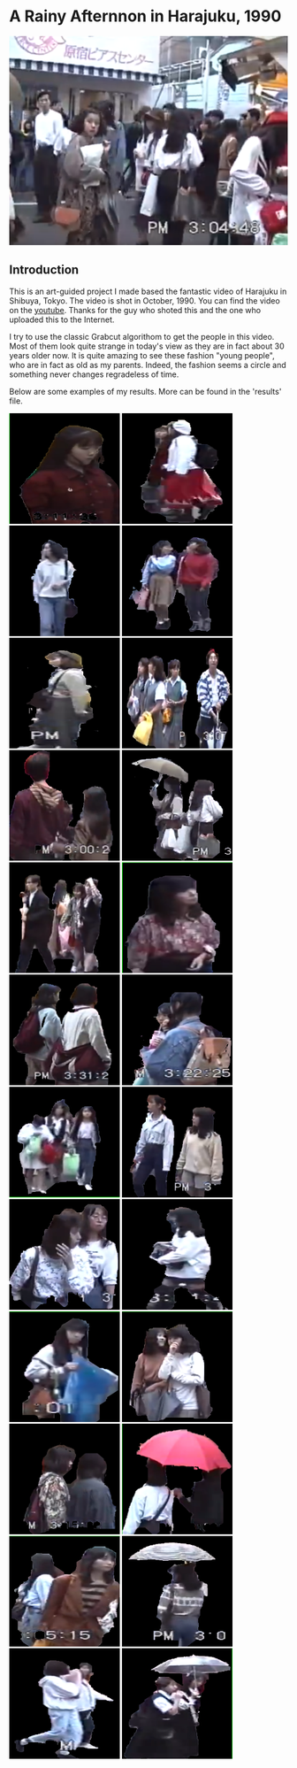 # A Rainy Afternnon in Harajuku, 1990


<img src="https://github.com/actbee/A-Rainy-Afternoon-in-Harajuku-1990.-/raw/master/pics/21.png">


## Introduction

This is an art-guided project I made based the fantastic video of Harajuku in Shibuya, Tokyo. The video is shot in October, 1990.
You can find the video on the [youtube](https://www.youtube.com/watch?v=B5oAqmqdSas "Harajuku, 1990"). Thanks for the guy who shoted
this and the one who uploaded this to the Internet.

I try to use the classic Grabcut algorithom to get the people in this video. Most of them look quite strange in today's view as 
they are in fact about 30 years older now. It is quite amazing to see these fashion "young people", who are in fact as old as my parents.
Indeed, the fashion seems a circle and something never changes regradeless of time. 

Below are some examples of my results. More can be found in the 'results' file.


 <img width="200" height="200" src="https://github.com/actbee/A-Rainy-Afternoon-in-Harajuku-1990.-/raw/master/results/%24%25R%40LGKG~QAHGTMQ%25(YU9P4.png/">
 <img width="200" height="200" src="https://github.com/actbee/A-Rainy-Afternoon-in-Harajuku-1990.-/raw/master/results/%25M4FYZ64EHVS91PA96BK_JF.png">
 <img width="200" height="200" src="https://github.com/actbee/A-Rainy-Afternoon-in-Harajuku-1990.-/raw/master/results/%25%5B%7B9%5DP7(%40%5D)I6)DOV~E(8UR.png">
 <img width="200" height="200" src="https://github.com/actbee/A-Rainy-Afternoon-in-Harajuku-1990.-/raw/master/results/)L%5DU%7B8%60%25ZLK4~EO%24%60IP8ENH.png">


 <img width="200" height="200" src="https://github.com/actbee/A-Rainy-Afternoon-in-Harajuku-1990.-/raw/master/results/)M%5B%25S)24)HO%5BM5190(_%25Q%609.png">
 <img width="200" height="200" src="https://github.com/actbee/A-Rainy-Afternoon-in-Harajuku-1990.-/raw/master/results/)Q%5BKME5NRJ750E9I3~TPW88.png">
 <img width="200" height="200" src="https://github.com/actbee/A-Rainy-Afternoon-in-Harajuku-1990.-/raw/master/results/)TG%40SI90Q%24Z0QQ36J%40R8YF4.png">
 <img width="200" height="200" src="https://github.com/actbee/A-Rainy-Afternoon-in-Harajuku-1990.-/raw/master/results/1IB40S)3%7DS%7DP8J%60W%60%5BO8E6C.png">


 <img width="200" height="200" src="https://github.com/actbee/A-Rainy-Afternoon-in-Harajuku-1990.-/raw/master/results/28KAWT1EDO%7BJ)_QT9%247%24E%40O.png">
 <img width="200" height="200" src="https://github.com/actbee/A-Rainy-Afternoon-in-Harajuku-1990.-/raw/master/results/3AUJMABKK~D0%25L_%24ZUY(9UW.png">
 <img width="200" height="200" src="https://github.com/actbee/A-Rainy-Afternoon-in-Harajuku-1990.-/raw/master/results/6%7DJ%7BPQWM772WK%60FE90REI%7DW.png">
 <img width="200" height="200" src="https://github.com/actbee/A-Rainy-Afternoon-in-Harajuku-1990.-/raw/master/results/9~L34ICLOPG_BCP%7B2DX%40ZCU.png">


 <img width="200" height="200" src="https://github.com/actbee/A-Rainy-Afternoon-in-Harajuku-1990.-/raw/master/results/%40U02HCB(OU2R%406%40LYWHE%7DU3.png">
 <img width="200" height="200" src="https://github.com/actbee/A-Rainy-Afternoon-in-Harajuku-1990.-/raw/master/results/~V583H%40T3B%7B)V%7DRN7AS5FM6.png">
 <img width="200" height="200" src="https://github.com/actbee/A-Rainy-Afternoon-in-Harajuku-1990.-/raw/master/results/%7BA%7DMBY%5D%7DY%60IV%40%7DP4N%25~K%6077.png">
 <img width="200" height="200" src="https://github.com/actbee/A-Rainy-Afternoon-in-Harajuku-1990.-/raw/master/results/%5D_B3UZ0~U78(E_41%40(6%7BY~4.png">

 <img width="200" height="200" src="https://github.com/actbee/A-Rainy-Afternoon-in-Harajuku-1990.-/raw/master/results/%5DDRF%5DZO7(71D)~T)%252P93OO.png">
 <img width="200" height="200" src="https://github.com/actbee/A-Rainy-Afternoon-in-Harajuku-1990.-/raw/master/results/XO%7B53%5D%7DZ(50AWUTR9%7DU6)4I.png">
 <img width="200" height="200" src="https://github.com/actbee/A-Rainy-Afternoon-in-Harajuku-1990.-/raw/master/results/UI%5DF%7BU5_L(RW%60%7BEJH954VZT.png">
 <img width="200" height="200" src="https://github.com/actbee/A-Rainy-Afternoon-in-Harajuku-1990.-/raw/master/results/RK2R0_1DYI%60AL(VCP%24%5BL%24(M.png">


 <img width="200" height="200" src="https://github.com/actbee/A-Rainy-Afternoon-in-Harajuku-1990.-/raw/master/results/PP%7DROK%5BES%5B%249YQ%24IDSZR%408S.png">
 <img width="200" height="200" src="https://github.com/actbee/A-Rainy-Afternoon-in-Harajuku-1990.-/raw/master/results/NV1%40ZK09Z)(V%7D9LU%5BG1Q8OT.png">
 <img width="200" height="200" src="https://github.com/actbee/A-Rainy-Afternoon-in-Harajuku-1990.-/raw/master/results/J95I(Q~%248Z7PB%5BU(IL4Y7(R.png">
 <img width="200" height="200" src="https://github.com/actbee/A-Rainy-Afternoon-in-Harajuku-1990.-/raw/master/results/G4D%247J(MN%5BH9%5D~QKAFZMQEO.png">
